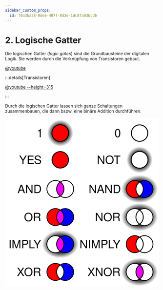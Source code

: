```yaml
---
sidebar_custom_props:
  id: f0a3ba28-0de8-407f-8d3e-1dc87a03bcd6
---
```



# 2. Logische Gatter

Die logischen Gatter (*logic gates*) sind die Grundbausteine der digitalen Logik. Sie werden durch die Verknüpfung von Transistoren gebaut.

[@youtube](https://www.youtube-nocookie.com/embed/OwS9aTE2Go4)

:::details[Transistoren]

[@youtube --height=315](https://www.youtube-nocookie.com/embed/5wIRJN3DN_8)

<Answer type="text" webKey="77218889-54e7-4ff2-ac32-10a2de6cb927" />

:::

Durch die logischen Gatter lassen sich ganze Schaltungen zusammenbauen, die dann bspw. eine binäre Addition durchführen.

![Diagramme logischer Gatter](images/00-logic_gates.svg)
